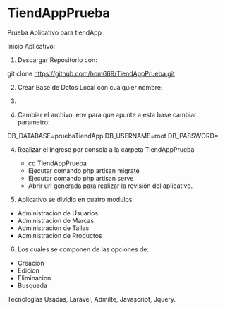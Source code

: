 # TiendAppPrueba
Prueba Aplicativo para tiendApp

Inicio Aplicativo:

1. Descargar Repositorio con:

  git clone https://github.com/hom669/TiendAppPrueba.git

2. Crear Base de Datos Local con cualquier nombre:
3. 

3. Cambiar el archivo .env para que apunte a esta base cambiar parametro:

DB_DATABASE=pruebaTiendApp
DB_USERNAME=root
DB_PASSWORD=

4. Realizar el ingreso por consola a la carpeta TiendAppPrueba
   * cd TiendAppPrueba
   * Ejecutar comando php artisan migrate
   * Ejecutar comando php artisan serve
   * Abrir url generada para realizar la revisión del aplicativo.

5. Aplicativo se dividio en cuatro modulos:
  * Administracion de Usuarios
  * Administracion de Marcas
  * Administracion de Tallas
  * Administracion de Productos 

6. Los cuales se componen de las opciones de:
  * Creacion
  * Edicion
  * Eliminacion
  * Busqueda

Tecnologias Usadas, Laravel, Admilte, Javascript, Jquery.



